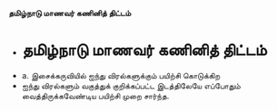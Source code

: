 **தமிழ்நாடு மாணவர் கணினித் திட்டம்**
- # தமிழ்நாடு மாணவர் கணினித் திட்டம்
- a. இசைக்கருவியில் ஐந்து விரல்களுக்கும் பயிற்சி கொடுக்கிற
- ஐந்து விரல்களும் வகுத்துக் குறிக்கப்பட்ட இடத்திலேயே எப்போதும் வைத்திருக்கவேண்டிய பயிற்சி முறை சார்ந்த.

